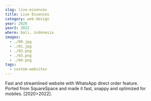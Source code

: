 ```yaml
---
slag: live-essences
title: Live Essences
category: web-design
year: 2020
year2: 2022
where: bali, indonesia
images:
  - ./00.jpg
  - ./01.jpg
  - ./02.png
  - ./03.png
  - ./04.png
tags:
  - custom-websites
---
```


Fast and streamlined website with WhatsApp direct order feature.<br>
Ported from SquareSpace and made it fast, snappy and optimized for mobiles.
[2020>2022].
